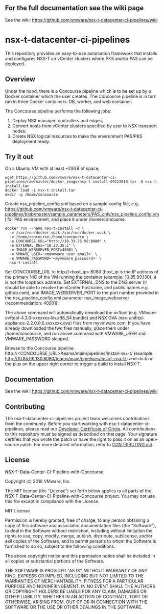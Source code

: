  
## For the full documentation see the wiki page
See the wiki: https://github.com/vmware/nsx-t-datacenter-ci-pipelines/wiki

# nsx-t-datacenter-ci-pipelines
This repository provides an easy-to-use automation framework that installs and configures NSX-T on vCenter clusters where PKS and/or PAS can be deployed.

## Overview
Under the hood, there is a Concourse pipeline which is to be set up by a Docker container which the user creates. The Concourse pipeline is in turn run in three Docker containers: DB, worker, and web container. 

The Concourse pipeline performs the following jobs:
1. Deploy NSX manager, controllers and edges;
2. Convert hosts from vCenter clusters specified by user to NSX transport nodes;
3. Create NSX logical resources to make the environment PAS/PKS deployment ready.

## Try it out
On a Ubuntu VM with at least ~20GB of space,
```
wget https://github.com/vmware/nsx-t-datacenter-ci-pipelines/raw/master/docker_image/nsx-t-install-09122018.tar -O nsx-t-install.tar
docker load -i nsx-t-install.tar
mkdir -p /home/concourse
```
Create nsx_pipeline_config.yml based on a sample config file, e.g. https://github.com/vmware/nsx-t-datacenter-ci-pipelines/blob/master/sample_parameters/PAS_only/nsx_pipeline_config.yml for PAS environment, and place it under /home/concourse.
```
docker run --name nsx-t-install -d \
  -v /var/run/docker.sock:/var/run/docker.sock \
  -v /home/concourse:/home/concourse \
  -e CONCOURSE_URL="http://10.33.75.99:8080" \
  -e EXTERNAL_DNS="10.33.38.1" \
  -e IMAGE_WEBSERVER_PORT=40001 \
  -e VMWARE_USER='<myvmware_user_email>' \
  -e VMWARE_PASSWORD='<myvmware_password>' \
  nsx-t-install
```
Set CONCOURSE_URL to http://<host_ip>:8080 (host_ip is the IP address of the primary NIC of the VM running the container (example: 10.85.99.130); it is not the loopback address. Set EXTERNAL_DNS to the DNS server (it should be able to resolve the vCenter hostname, and public names e.g. github.com), and  IMAGE_WEBSERVER_PORT to the port number provided in the  nsx_pipeline_config.yml parameter nsx_image_webserver (recommendation: 40001).

The above command will automatically download the ovftool (e.g. VMware-ovftool-4.3.0-xxxxxxx-lin.x86_64.bundle) and NSX OVA (nsx-unified-appliance-2.2.0.0.0.xxxxxxx.ova) files from myvmware.com. If you have already downloaded the two files manually, place them under /home/concourse, and run above command with VMWARE_USER and VMWARE_PASSWORD skipped.

Browse to the Concourse pipeline: http://<CONCOURSE_URL>/teams/main/pipelines/install-nsx-t/ (example: http://10.85.99.130:8080/teams/main/pipelines/install-nsx-t/) and click on the plus on the upper right corner to trigger a build to install NSX-T.

## Documentation
See the wiki: https://github.com/vmware/nsx-t-datacenter-ci-pipelines/wiki

## Contributing

The nsx-t-datacenter-ci-pipelines project team welcomes contributions from the community. Before you start working with nsx-t-datacenter-ci-pipelines, please read our [Developer Certificate of Origin](https://cla.vmware.com/dco). All contributions to this repository must be signed as described on that page. Your signature certifies that you wrote the patch or have the right to pass it on as an open-source patch. For more detailed information, refer to [CONTRIBUTING.md](CONTRIBUTING.md).

## License
NSX-T-Data-Center-CI-Pipeline-with-Concourse

Copyright (c) 2018 VMware, Inc.				

The MIT license (the “License”) set forth below applies to all parts of the NSX-T-Data-Center-CI-Pipeline-with-Concourse project.  You may not use this file except in compliance with the License. 

MIT License

Permission is hereby granted, free of charge, to any person obtaining a copy of this software and associated documentation files (the "Software"), to deal in the Software without restriction, including without limitation the rights to use, copy, modify, merge, publish, distribute, sublicense, and/or sell copies of the Software, and to permit persons to whom the Software is furnished to do
so, subject to the following conditions:

The above copyright notice and this permission notice shall be included in all copies or substantial portions of the Software.

THE SOFTWARE IS PROVIDED "AS IS", WITHOUT WARRANTY OF ANY KIND, EXPRESS OR IMPLIED, INCLUDING BUT NOT LIMITED TO THE WARRANTIES OF MERCHANTABILITY, FITNESS FOR A PARTICULAR PURPOSE AND NONINFRINGEMENT. IN NO EVENT SHALL THE AUTHORS OR COPYRIGHT HOLDERS BE LIABLE FOR ANY CLAIM, DAMAGES OR OTHER LIABILITY, WHETHER IN AN ACTION OF CONTRACT, TORT OR OTHERWISE, ARISING FROM, OUT OF OR IN CONNECTION WITH THE SOFTWARE OR THE USE OR OTHER DEALINGS IN THE SOFTWARE.


